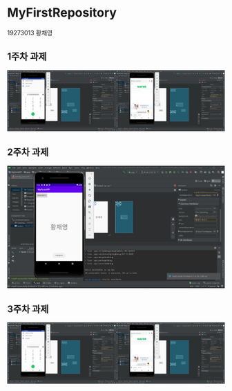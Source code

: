 # MyFirstRepository

19273013 황채영
## 1주차 과제
<img width="" height="" src="./png/3.jpg"></img>

## 2주차 과제
<img width="" height="" src="./png/2.JPG"></img>

## 3주차 과제

<img width="" height="" src="./png/3.jpg"></img>
